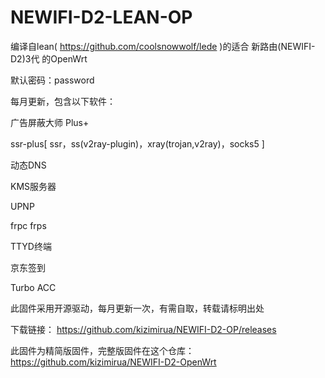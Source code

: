 # NEWIFI-D2-LEAN-OP
编译自lean( https://github.com/coolsnowwolf/lede )的适合 新路由(NEWIFI-D2)3代 的OpenWrt

默认密码：password

每月更新，包含以下软件：

广告屏蔽大师 Plus+

ssr-plus[ ssr，ss(v2ray-plugin)，xray(trojan,v2ray)，socks5 ]

动态DNS

KMS服务器

UPNP

frpc
frps

TTYD终端

京东签到

Turbo ACC

此固件采用开源驱动，每月更新一次，有需自取，转载请标明出处

下载链接： https://github.com/kizimirua/NEWIFI-D2-OP/releases

此固件为精简版固件，完整版固件在这个仓库：https://github.com/kizimirua/NEWIFI-D2-OpenWrt
